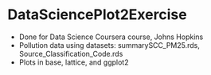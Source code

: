 # DataSciencePlot2Exercise
* Done for Data Science Coursera course, Johns Hopkins
* Pollution data using datasets: summarySCC_PM25.rds, Source_Classification_Code.rds
* Plots in base, lattice, and ggplot2
